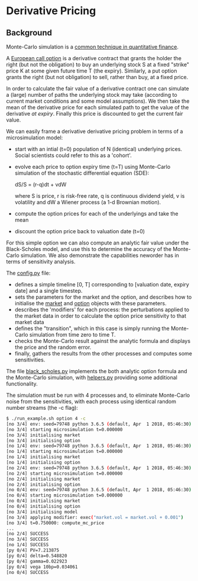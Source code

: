 # Derivative Pricing

## Background

Monte-Carlo simulation is a [common technique in quantitative finance](https://en.wikipedia.org/wiki/Monte_Carlo_methods_in_finance). 

A [European call option](https://en.wikipedia.org/wiki/Call_option) is a derivative contract that grants the holder the right (but not the obligation) 
to buy an underlying stock S at a fixed "strike" price K at some given future time T (the expiry). Similarly,
a put option grants the right (but not obligation) to sell, rather than buy, at a fixed price.

In order to calculate the fair value of a derivative contract one can simulate a (large) number of paths the underlying stock may take 
(according to current market conditions and some model assumptions). We then take the mean of the derivative price for 
each simulated path to get the value of the derivative _at expiry_. Finally this price is discounted to get the current fair value.

We can easily frame a derivative derivative pricing problem in terms of a microsimulation model:
- start with an intial (t=0) population of N (identical) underlying prices. Social scientists could refer to this as a 'cohort'. 
- evolve each price to option expiry time (t=T) using Monte-Carlo simulation of the stochastic differential equation (SDE):

  dS/S = (r-q)dt + vdW

  where S is price, r is risk-free rate, q is continuous dividend yield, v is volatility and dW a Wiener process (a 1-d Brownian motion).
- compute the option prices for each of the underlyings and take the mean
- discount the option price back to valuation date (t=0)

For this simple option we can also compute an analytic fair value under the Black-Scholes model, and use this to determine the accuracy of the Monte-Carlo simulation. We also demonstrate the capabilities neworder has in terms of sensitivity analysis.

The [config.py](../../examples/option/config.py) file: 
- defines a simple timeline [0, T] corresponding to [valuation date, expiry date] and a single timestep.
- sets the parameters for the market and the option, and describes how to initialise the [market](../../examples/option/market.py) and [option](../../examples/option/option.py) objects with these parameters.
- describes the 'modifiers' for each process: the perturbations applied to the market data in order to calculate the option price sensitivity to that market data
- defines the "transition", which in this case is simply running the Monte-Carlo simulation from time zero to time T.
- checks the Monte-Carlo result against the analytic formula and displays the price and the random error.
- finally, gathers the results from the other processes and computes some sensitivities.

The file [black_scholes.py](../../examples/option/black_scholes.py) implements the both analytic option formula and the Monte-Carlo simulation, with [helpers.py](../../examples/option/helpers.py) providing some additional functionality. 

The simulation must be run with 4 processes and, to eliminate Monte-Carlo noise from the sensitivities, with each process using identical random number streams (the -c flag): 

```bash
$ ./run_example.sh option 4 -c
[no 3/4] env: seed=79748 python 3.6.5 (default, Apr  1 2018, 05:46:30)  [GCC 7.3.0]
[no 3/4] starting microsimulation t=0.000000
[no 3/4] initialising market
[no 3/4] initialising option
[no 1/4] env: seed=79748 python 3.6.5 (default, Apr  1 2018, 05:46:30)  [GCC 7.3.0]
[no 1/4] starting microsimulation t=0.000000
[no 1/4] initialising market
[no 1/4] initialising option
[no 2/4] env: seed=79748 python 3.6.5 (default, Apr  1 2018, 05:46:30)  [GCC 7.3.0]
[no 2/4] starting microsimulation t=0.000000
[no 2/4] initialising market
[no 2/4] initialising option
[no 0/4] env: seed=79748 python 3.6.5 (default, Apr  1 2018, 05:46:30)  [GCC 7.3.0]
[no 0/4] starting microsimulation t=0.000000
[no 0/4] initialising market
[no 0/4] initialising option
[no 3/4] initialising model
[no 3/4] applying modifier: exec("market.vol = market.vol + 0.001")
[no 3/4] t=0.750000: compute_mc_price
...
[no 2/4] SUCCESS
[no 3/4] SUCCESS
[no 1/4] SUCCESS
[py 0/4] PV=7.213875
[py 0/4] delta=0.548820
[py 0/4] gamma=0.022923
[py 0/4] vega 10bp=0.034061
[no 0/4] SUCCESS
```
